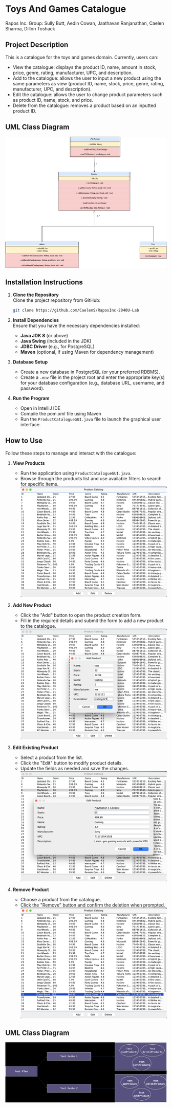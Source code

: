 # Toys And Games Catalogue
Rapos Inc.
Group: Sully Butt, Aedin Cowan, Jaathavan Ranjanathan, Caelen Sharma, Dillon Toshack

## Project Description
This is a catalogue for the toys and games domain. Currently, users can:
- View the catalogue: displays the product ID, name, amount in stock, price, genre, rating, manufacturer, UPC, and description.
- Add to the catalogue: allows the user to input a new product using the same parameters as view (product ID, name, stock, price, genre, rating, manufacturer, UPC, and description).
- Edit the catalogue: allows the user to change product parameters such as product ID, name, stock, and price.
- Delete from the catalogue: removes a product based on an inputted product ID.

## UML Class Diagram
![Screenshot](SS_1.png)

## Installation Instructions

1. **Clone the Repository**  
    Clone the project repository from GitHub:
    ```bash
    git clone https://github.com/CaelenS/RaposInc-2040U-Lab
    ```

2. **Install Dependencies**  
    Ensure that you have the necessary dependencies installed:  
    - **Java JDK 8** (or above)  
    - **Java Swing** (included in the JDK)  
    - **JDBC Driver** (e.g., for PostgreSQL)  
    - **Maven** (optional, if using Maven for dependency management)

3. **Database Setup**  
    - Create a new database in PostgreSQL (or your preferred RDBMS).  
    - Create a `.env` file in the project root and enter the appropriate key(s) for your database configuration (e.g., database URL, username, and password).

4. **Run the Program**  
    - Open in IntelliJ IDE
    - Compile the pom.xml file using Maven  
    - Run the `ProductCatalogueGUI.java` file to launch the graphical user interface.

## How to Use
Follow these steps to manage and interact with the catalogue:

1. **View Products**  
    - Run the application using `ProductCatalogueGUI.java`.  
    - Browse through the products list and use available filters to search for specific items.
![Launch View of Catalogue](View.png)

2. **Add New Product**  
    - Click the "Add" button to open the product creation form.  
    - Fill in the required details and submit the form to add a new product to the catalogue.
![Adding Functionality](Add.png)

3. **Edit Existing Product**  
    - Select a product from the list.  
    - Click the "Edit" button to modify product details.  
    - Update the fields as needed and save the changes.
![Editing Functionality](Edit.png)

4. **Remove Product**  
    - Choose a product from the catalogue.  
    - Click the "Remove" button and confirm the deletion when prompted.
![Deleting Functionality](Delete.png)

## UML Class Diagram
![Screenshot](SS_2)
